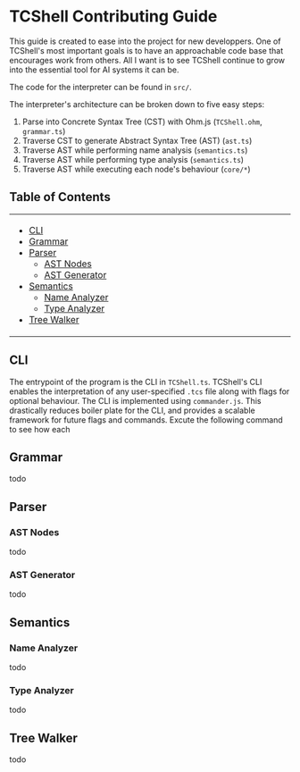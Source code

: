 # TCShell Contributing Guide

This guide is created to ease into the project for new developpers. One of TCShell's most important goals
is to have an approachable code base that encourages work from others. All I want is to see TCShell continue 
to grow into the essential tool for AI systems it can be.

The code for the interpreter can be found in `src/`.

The interpreter's architecture can be broken down to five easy steps:

1. Parse into Concrete Syntax Tree (CST) with Ohm.js (`TCShell.ohm`, `grammar.ts`)
2. Traverse CST to generate Abstract Syntax Tree (AST) (`ast.ts`)
3. Traverse AST while performing name analysis (`semantics.ts`)
4. Traverse AST while performing type analysis (`semantics.ts`)
5. Traverse AST while executing each node's behaviour (`core/*`)

## Table of Contents

<table>
<tr><td width=33% valign=top>

* [CLI](#cli)
* [Grammar](#grammar)
* [Parser](#parser)
    * [AST Nodes](#ast-nodes)
    * [AST Generator](#ast-generator)
* [Semantics](#semantics)
    * [Name Analyzer](#name-analyzer)
    * [Type Analyzer](#type-analyzer)
* [Tree Walker](#tree-walker)

</td>
</tr>
</table>

## CLI

The entrypoint of the program is the CLI in `TCShell.ts`. TCShell's CLI enables the interpretation of any 
user-specified `.tcs` file along with flags for optional behaviour. The CLI is implemented using 
`commander.js`. This drastically reduces boiler plate for the CLI, and provides a scalable framework for future
flags and commands. Excute the following command to see how each 

## Grammar

todo

## Parser

### AST Nodes

todo

### AST Generator

todo

## Semantics

### Name Analyzer

todo

### Type Analyzer

todo

## Tree Walker

todo